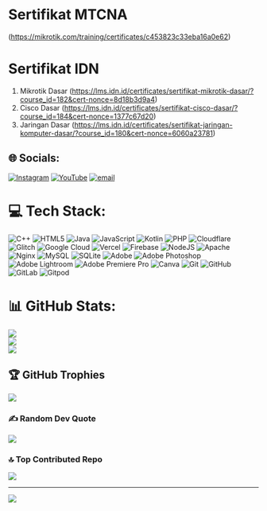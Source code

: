 # Sertifikat MTCNA
(https://mikrotik.com/training/certificates/c453823c33eba16a0e62)

# Sertifikat IDN
1. Mikrotik Dasar (https://lms.idn.id/certificates/sertifikat-mikrotik-dasar/?course_id=182&cert-nonce=8d18b3d9a4)
2. Cisco Dasar (https://lms.idn.id/certificates/sertifikat-cisco-dasar/?course_id=184&cert-nonce=1377c67d20)
3. Jaringan Dasar (https://lms.idn.id/certificates/sertifikat-jaringan-komputer-dasar/?course_id=180&cert-nonce=6060a23781)


## 🌐 Socials:
[![Instagram](https://img.shields.io/badge/Instagram-%23E4405F.svg?logo=Instagram&logoColor=white)](https://instagram.com/fayannn27) [![YouTube](https://img.shields.io/badge/YouTube-%23FF0000.svg?logo=YouTube&logoColor=white)](https://youtube.com/@fayannn) [![email](https://img.shields.io/badge/Email-D14836?logo=gmail&logoColor=white)](mailto:fayannn27@gmail.com) 

# 💻 Tech Stack:
![C++](https://img.shields.io/badge/c++-%2300599C.svg?style=flat&logo=c%2B%2B&logoColor=white) ![HTML5](https://img.shields.io/badge/html5-%23E34F26.svg?style=flat&logo=html5&logoColor=white) ![Java](https://img.shields.io/badge/java-%23ED8B00.svg?style=flat&logo=openjdk&logoColor=white) ![JavaScript](https://img.shields.io/badge/javascript-%23323330.svg?style=flat&logo=javascript&logoColor=%23F7DF1E) ![Kotlin](https://img.shields.io/badge/kotlin-%237F52FF.svg?style=flat&logo=kotlin&logoColor=white) ![PHP](https://img.shields.io/badge/php-%23777BB4.svg?style=flat&logo=php&logoColor=white) ![Cloudflare](https://img.shields.io/badge/Cloudflare-F38020?style=flat&logo=Cloudflare&logoColor=white) ![Glitch](https://img.shields.io/badge/glitch-%233333FF.svg?style=flat&logo=glitch&logoColor=white) ![Google Cloud](https://img.shields.io/badge/GoogleCloud-%234285F4.svg?style=flat&logo=google-cloud&logoColor=white) ![Vercel](https://img.shields.io/badge/vercel-%23000000.svg?style=flat&logo=vercel&logoColor=white) ![Firebase](https://img.shields.io/badge/firebase-%23039BE5.svg?style=flat&logo=firebase) ![NodeJS](https://img.shields.io/badge/node.js-6DA55F?style=flat&logo=node.js&logoColor=white) ![Apache](https://img.shields.io/badge/apache-%23D42029.svg?style=flat&logo=apache&logoColor=white) ![Nginx](https://img.shields.io/badge/nginx-%23009639.svg?style=flat&logo=nginx&logoColor=white) ![MySQL](https://img.shields.io/badge/mysql-4479A1.svg?style=flat&logo=mysql&logoColor=white) ![SQLite](https://img.shields.io/badge/sqlite-%2307405e.svg?style=flat&logo=sqlite&logoColor=white) ![Adobe](https://img.shields.io/badge/adobe-%23FF0000.svg?style=flat&logo=adobe&logoColor=white) ![Adobe Photoshop](https://img.shields.io/badge/adobe%20photoshop-%2331A8FF.svg?style=flat&logo=adobe%20photoshop&logoColor=white) ![Adobe Lightroom](https://img.shields.io/badge/Adobe%20Lightroom-31A8FF.svg?style=flat&logo=Adobe%20Lightroom&logoColor=white) ![Adobe Premiere Pro](https://img.shields.io/badge/Adobe%20Premiere%20Pro-9999FF.svg?style=flat&logo=Adobe%20Premiere%20Pro&logoColor=white) ![Canva](https://img.shields.io/badge/Canva-%2300C4CC.svg?style=flat&logo=Canva&logoColor=white) ![Git](https://img.shields.io/badge/git-%23F05033.svg?style=flat&logo=git&logoColor=white) ![GitHub](https://img.shields.io/badge/github-%23121011.svg?style=flat&logo=github&logoColor=white) ![GitLab](https://img.shields.io/badge/gitlab-%23181717.svg?style=flat&logo=gitlab&logoColor=white) ![Gitpod](https://img.shields.io/badge/gitpod-f06611.svg?style=flat&logo=gitpod&logoColor=white)
# 📊 GitHub Stats:
![](https://github-readme-stats.vercel.app/api?username=yanzzskiee&theme=dark&hide_border=false&include_all_commits=false&count_private=false)<br/>
![](https://nirzak-streak-stats.vercel.app/?user=yanzzskiee&theme=dark&hide_border=false)<br/>
![](https://github-readme-stats.vercel.app/api/top-langs/?username=yanzzskiee&theme=dark&hide_border=false&include_all_commits=false&count_private=false&layout=compact)

## 🏆 GitHub Trophies
![](https://github-profile-trophy.vercel.app/?username=yanzzskiee&theme=radical&no-frame=false&no-bg=true&margin-w=4)

### ✍️ Random Dev Quote
![](https://quotes-github-readme.vercel.app/api?type=vetical&theme=radical)

### 🔝 Top Contributed Repo
![](https://github-contributor-stats.vercel.app/api?username=yanzzskiee&limit=5&theme=dark&combine_all_yearly_contributions=true)

---
[![](https://visitcount.itsvg.in/api?id=yanzzskiee&icon=0&color=0)](https://visitcount.itsvg.in)

<!-- Proudly created with GPRM ( https://gprm.itsvg.in ) -->
